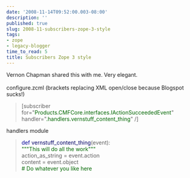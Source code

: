 ```yaml
---
date: '2008-11-14T09:52:00.003-08:00'
description: ''
published: true
slug: 2008-11-subscribers-zope-3-style
tags:
- zope
- legacy-blogger
time_to_read: 5
title: Subscribers Zope 3 style
---
```


Vernon Chapman shared this with me.  Very elegant.<br /><br />configure.zcml (brackets replacing XML open/close because Blogspot sucks!)<br /><blockquote>[subscriber for="<span style="color: rgb(0, 102, 0);">Products.CMFCore.interfaces.IActionSucceededEvent</span>"<br />    handler="<span style="color: rgb(0, 102, 0);">.handlers.</span><span style="color: rgb(0, 102, 0);">vernstuff_content_thing</span>" /]</blockquote>handlers module<br /><blockquote><span style="color: rgb(0, 0, 153);">def</span> <span style="color: rgb(0, 0, 102);">vernstuff_content_thing</span>(event):<br /><span style="color: rgb(0, 102, 0);">"""This will do all the work"""</span><br />action_as_string = event.action<br />content = event.object<br /><span style="color: rgb(0, 102, 0);"># Do whatever you like here</span></blockquote>